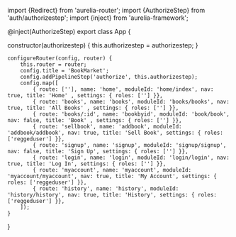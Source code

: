 import {Redirect} from 'aurelia-router';
import {AuthorizeStep} from 'auth/authorizestep';
import {inject} from 'aurelia-framework';

@inject(AuthorizeStep)
export class App {

  constructor(authorizestep) {
	  this.authorizestep = authorizestep;
  }

	configureRouter(config, router) {
		this.router = router;
		config.title = 'BookMarket';
		config.addPipelineStep('authorize', this.authorizestep);
		config.map([
			{ route: [''], name: 'home', moduleId: 'home/index', nav: true, title: 'Home' , settings: { roles: [''] }},
			{ route: 'books', name: 'books', moduleId: 'books/books', nav: true, title: 'All Books' , settings: { roles: [''] }},
			{ route: 'books/:id', name: 'bookbyid', moduleId: 'book/book', nav: false, title: 'Book' , settings: { roles: [''] }},
			{ route: 'sellbook', name: 'addbook', moduleId: 'addbook/addbook', nav: true, title: 'Sell Book', settings: { roles: ['reggeduser'] }},
			{ route: 'signup', name: 'signup', moduleId: 'signup/signup', nav: false, title: 'Sign Up', settings: { roles: [''] }},
			{ route: 'login', name: 'login', moduleId: 'login/login', nav: true, title: 'Log In', settings: { roles: [''] }},
			{ route: 'myaccount', name: 'myaccount', moduleId: 'myaccount/myaccount', nav: true, title: 'My Account', settings: { roles: ['reggeduser'] }},
			{ route: 'history', name: 'history', moduleId: 'history/history', nav: true, title: 'History', settings: { roles: ['reggeduser'] }},
		]);
	}
}
